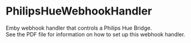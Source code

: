 # PhilipsHueWebhookHandler
Emby webhook handler that controls a Philips Hue Bridge.<br>
See the PDF file for information on how to set up this webhook handler.
